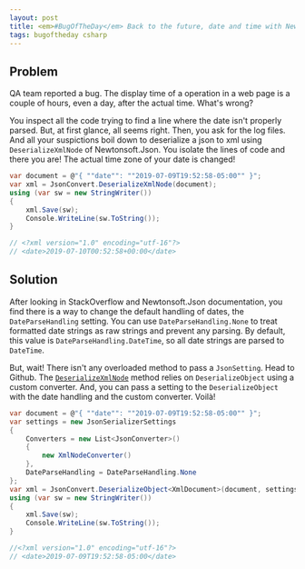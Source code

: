 ```yaml
---
layout: post
title: <em>#BugOfTheDay</em> Back to the future, date and time with Newtonsoft.Json
tags: bugoftheday csharp
---
```


## Problem

QA team reported a bug. The display time of a operation in a web page is a couple of hours, even a day, after the actual time. What's wrong?

You inspect all the code trying to find a line where the date isn't properly parsed. But, at first glance, all seems right. Then, you ask for the log files. And all your suspictions boil down to deserialize a json to xml using `DeserializeXmlNode` of Newtonsoft.Json. You isolate the lines of code and there you are! The actual time zone of your date is changed!

```csharp
var document = @"{ ""date"": ""2019-07-09T19:52:58-05:00"" }";
var xml = JsonConvert.DeserializeXmlNode(document);
using (var sw = new StringWriter())
{
    xml.Save(sw);
    Console.WriteLine(sw.ToString());
}

// <?xml version="1.0" encoding="utf-16"?>
// <date>2019-07-10T00:52:58+00:00</date>
```

## Solution

After looking in StackOverflow and Newtonsoft.Json documentation, you find there is a way to change the default handling of dates, the `DateParseHandling` setting. You can use `DateParseHandling.None` to treat formatted date strings as raw strings and prevent any parsing. By default, this value is `DateParseHandling.DateTime`, so all date strings are parsed to `DateTime`.

But, wait! There isn't any overloaded method to pass a `JsonSetting`. Head to Github. The [`DeserializeXmlNode`](https://github.com/JamesNK/Newtonsoft.Json/blob/b371ab1b0e8f52ee2af83169ccd2506517bf1fcf/Src/Newtonsoft.Json/JsonConvert.cs#L971) method relies on `DeserializeObject` using a custom converter. And, you can pass a setting to the `DeserializeObject` with the date handling and the custom converter. Voilà!

```csharp
var document = @"{ ""date"": ""2019-07-09T19:52:58-05:00"" }";
var settings = new JsonSerializerSettings
{
    Converters = new List<JsonConverter>()
    {
        new XmlNodeConverter()
    },
    DateParseHandling = DateParseHandling.None
};
var xml = JsonConvert.DeserializeObject<XmlDocument>(document, settings);
using (var sw = new StringWriter())
{
    xml.Save(sw);
    Console.WriteLine(sw.ToString());
}

//<?xml version="1.0" encoding="utf-16"?>
// <date>2019-07-09T19:52:58-05:00</date>
```